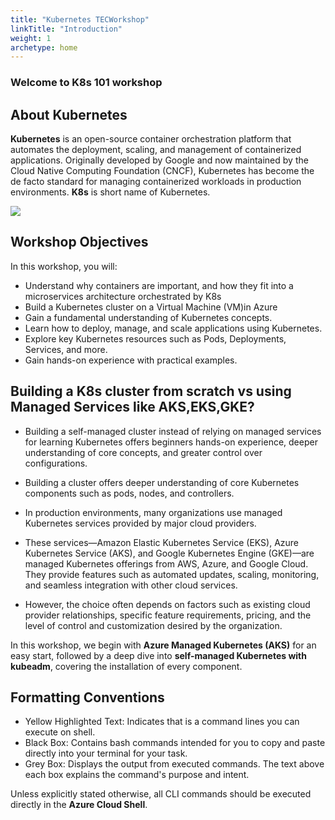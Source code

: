 ```yaml
---
title: "Kubernetes TECWorkshop"
linkTitle: "Introduction"
weight: 1
archetype: home
---
```


### Welcome to K8s 101 workshop

## About Kubernetes

**Kubernetes** is an open-source container orchestration platform that automates the deployment, scaling, and management of containerized applications. Originally developed by Google and now maintained by the Cloud Native Computing Foundation (CNCF), Kubernetes has become the de facto standard for managing containerized workloads in production environments. **K8s** is short name of Kubernetes. 

![](https://wac-cdn.atlassian.com/dam/jcr:8a8c5eff-cedd-4e46-a397-9d635a098afc/Kubernetes-vs-Docker-article_2@2x.jpg?cdnVersion=1456)

## Workshop Objectives

In this workshop, you will:

- Understand why containers are important, and how they fit into a microservices architecture orchestrated by K8s
- Build a Kubernetes cluster on a Virtual Machine (VM)in Azure
- Gain a fundamental understanding of Kubernetes concepts.
- Learn how to deploy, manage, and scale applications using Kubernetes.
- Explore key Kubernetes resources such as Pods, Deployments, Services, and more.
- Gain hands-on experience with practical examples.



## Building a K8s cluster from scratch vs using Managed Services like AKS,EKS,GKE?

- Building a self-managed cluster instead of relying on managed services for learning Kubernetes offers beginners hands-on experience, deeper understanding of core concepts, and greater control over configurations. 

- Building a cluster offers deeper understanding of core Kubernetes components such as pods, nodes, and controllers.

- In production environments, many organizations use managed Kubernetes services provided by major cloud providers. 

- These services—Amazon Elastic Kubernetes Service (EKS), Azure Kubernetes Service (AKS), and Google Kubernetes Engine (GKE)—are managed Kubernetes offerings from AWS, Azure, and Google Cloud. They provide features such as automated updates, scaling, monitoring, and seamless integration with other cloud services.

- However, the choice often depends on factors such as existing cloud provider relationships, specific feature requirements, pricing, and the level of control and customization desired by the organization.

In this workshop, we begin with **Azure Managed Kubernetes (AKS)** for an easy start, followed by a deep dive into **self-managed Kubernetes with kubeadm**, covering the installation of every component.

## Formatting Conventions
- Yellow Highlighted Text: 
Indicates that is a command lines you can execute on shell.
- Black Box: 
Contains bash commands intended for you to copy and paste directly into your terminal for your task.
- Grey Box: 
Displays the output from executed commands. The text above each box explains the command's purpose and intent.

Unless explicitly stated otherwise, all CLI commands should be executed directly in the **Azure Cloud Shell**.
